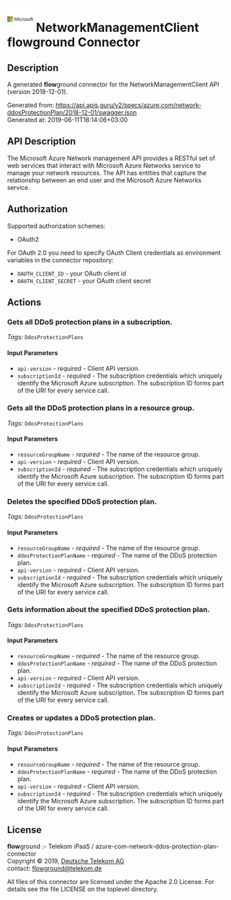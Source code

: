 # ![LOGO](logo.png) NetworkManagementClient **flow**ground Connector

## Description

A generated **flow**ground connector for the NetworkManagementClient API (version 2018-12-01).

Generated from: https://api.apis.guru/v2/specs/azure.com/network-ddosProtectionPlan/2018-12-01/swagger.json<br/>
Generated at: 2019-06-11T18:14:06+03:00

## API Description

The Microsoft Azure Network management API provides a RESTful set of web services that interact with Microsoft Azure Networks service to manage your network resources. The API has entities that capture the relationship between an end user and the Microsoft Azure Networks service.

## Authorization

Supported authorization schemes:
- OAuth2

For OAuth 2.0 you need to specify OAuth Client credentials as environment variables in the connector repository:
* `OAUTH_CLIENT_ID` - your OAuth client id
* `OAUTH_CLIENT_SECRET` - your OAuth client secret

## Actions

### Gets all DDoS protection plans in a subscription.

*Tags:* `DdosProtectionPlans`

#### Input Parameters
* `api-version` - _required_ - Client API version.
* `subscriptionId` - _required_ - The subscription credentials which uniquely identify the Microsoft Azure subscription. The subscription ID forms part of the URI for every service call.

### Gets all the DDoS protection plans in a resource group.

*Tags:* `DdosProtectionPlans`

#### Input Parameters
* `resourceGroupName` - _required_ - The name of the resource group.
* `api-version` - _required_ - Client API version.
* `subscriptionId` - _required_ - The subscription credentials which uniquely identify the Microsoft Azure subscription. The subscription ID forms part of the URI for every service call.

### Deletes the specified DDoS protection plan.

*Tags:* `DdosProtectionPlans`

#### Input Parameters
* `resourceGroupName` - _required_ - The name of the resource group.
* `ddosProtectionPlanName` - _required_ - The name of the DDoS protection plan.
* `api-version` - _required_ - Client API version.
* `subscriptionId` - _required_ - The subscription credentials which uniquely identify the Microsoft Azure subscription. The subscription ID forms part of the URI for every service call.

### Gets information about the specified DDoS protection plan.

*Tags:* `DdosProtectionPlans`

#### Input Parameters
* `resourceGroupName` - _required_ - The name of the resource group.
* `ddosProtectionPlanName` - _required_ - The name of the DDoS protection plan.
* `api-version` - _required_ - Client API version.
* `subscriptionId` - _required_ - The subscription credentials which uniquely identify the Microsoft Azure subscription. The subscription ID forms part of the URI for every service call.

### Creates or updates a DDoS protection plan.

*Tags:* `DdosProtectionPlans`

#### Input Parameters
* `resourceGroupName` - _required_ - The name of the resource group.
* `ddosProtectionPlanName` - _required_ - The name of the DDoS protection plan.
* `api-version` - _required_ - Client API version.
* `subscriptionId` - _required_ - The subscription credentials which uniquely identify the Microsoft Azure subscription. The subscription ID forms part of the URI for every service call.

## License

**flow**ground :- Telekom iPaaS / azure-com-network-ddos-protection-plan-connector<br/>
Copyright © 2019, [Deutsche Telekom AG](https://www.telekom.de)<br/>
contact: flowground@telekom.de

All files of this connector are licensed under the Apache 2.0 License. For details
see the file LICENSE on the toplevel directory.
